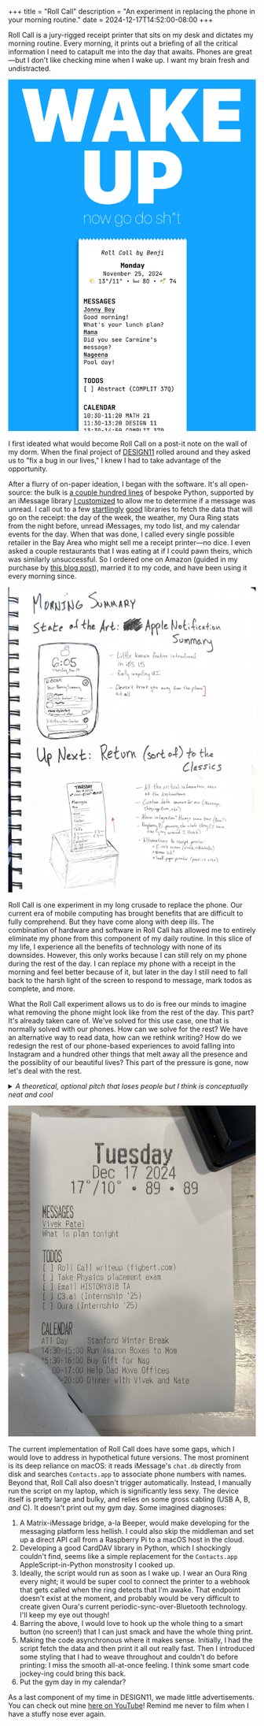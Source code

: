 +++
title = "Roll Call"
description = "An experiment in replacing the phone in your morning routine."
date = 2024-12-17T14:52:00-08:00
+++

Roll Call is a jury-rigged receipt printer that sits on my desk and
dictates my morning routine. Every morning, it prints out a briefing
of all the critical information I need to catapult me into the day that
awaits. Phones are great—but I don't like checking mine when I wake up.
I want my brain fresh and undistracted.

![Sexy advertisement for Roll Call](poster.png)

I first ideated what would become Roll Call on a post-it note on the
wall of my dorm. When the final project of [DESIGN11] rolled around and
they asked us to "fix a bug in our lives," I knew I had to take
advantage of the opportunity.

After a flurry of on-paper ideation, I began with the software. It's all
open-source: the bulk is [a couple hundred lines] of bespoke Python,
supported by an iMessage library [I customized] to allow me to determine
if a message was unread. I call out to a few [startlingly] [good]
libraries to fetch the data that will go on the receipt: the day of the
week, the weather, my Oura Ring stats from the night before, unread
iMessages, my todo list, and my calendar events for the day. When that
was done, I called every single possible retailer in the Bay Area who
might sell me a receipt printer—no dice. I even asked a couple
restaurants that I was eating at if I could pawn theirs, which was
similarly unsuccessful. So I ordered one on Amazon (guided in my
purchase by [this blog post]), married it to my code, and have been
using it every morning since.

![Early ideation of Roll Call in my notebook](notebook.png)

Roll Call is one experiment in my long crusade to replace the phone. Our
current era of mobile computing has brought benefits that are difficult
to fully comprehend. But they have come along with deep ills. The
combination of hardware and software in Roll Call has allowed me to
entirely eliminate my phone from this component of my daily routine. In
this slice of my life, I experience all the benefits of technology with
none of its downsides. However, this only works because I can still rely
on my phone during the rest of the day. I can replace my phone with a
receipt in the morning and feel better because of it, but later in the
day I still need to fall back to the harsh light of the screen to
respond to message, mark todos as complete, and more.

What the Roll Call experiment allows us to do is free our minds to
imagine what removing the phone might look like from the rest of the
day. This part? It's already taken care of. We've solved for this use
case, one that is normally solved with our phones. How can we solve for
the rest? We have an alternative way to read data, how can we rethink
writing? How do we redesign the rest of our phone-based experiences to
avoid falling into Instagram and a hundred other things that melt away
all the presence and the possiblity of our beautiful lives? This part of
the pressure is gone, now let's deal with the rest.

<details>
  <summary>
    <i>A theoretical, optional pitch that loses people but I think is
    conceptually neat and cool</i>
  </summary>
    Roll Call is paper, with a digital brain. Every morning I look at a
    slip of paper—for all intents and purposes the same piece of
    paper—and instead of remaining static it autonomosly reflects the
    changing state of the world around me. The state of the world exists
    in a Platonic ideal somewhere in conceptspace. Nowadays we represent
    all that information about our lives, that typically is just held in
    our heads, in various databases. That information is displayed back
    to us in our calendar apps, and todo lists, and all the rest. Those
    apps transform the database's zeroes and ones, which are themselves
    representations of ideas, into a form that we view on our phones all
    the time. Roll Call's receipts are equally valid transformations of
    those zeroes and ones.
</details>

![An example Roll Call receipt from December 17, 2024](receipt.jpg)

The current implementation of Roll Call does have some gaps, which I
would love to address in hypothetical future versions. The most
prominent is its deep reliance on macOS: it reads iMessage's `chat.db`
directly from disk and searches `Contacts.app` to associate phone
numbers with names. Beyond that, Roll Call also doesn't trigger
automatically. Instead, I manually run the script on my laptop, which is
significantly less sexy. The device itself is pretty large and bulky,
and relies on some gross cabling (USB A, B, *and* C). It doesn't print
out my gym day. Some imagined diagnoses:

1. A Matrix-iMessage bridge, a-la Beeper, would make developing for the
   messaging platform less hellish. I could also skip the middleman and
   set up a direct API call from a Raspberry Pi to a macOS host in the
   cloud.
2. Developing a good CardDAV library in Python, which I shockingly
   couldn't find, seems like a simple replacement for the `Contacts.app`
   AppleScript-in-Python monstrosity I cooked up.
3. Ideally, the script would run as soon as I wake up. I wear an Oura
   Ring every night; it would be super cool to connect the printer to a
   webhook that gets called when the ring detects that I'm awake. That
   endpoint doesn't exist at the moment, and probably would be very
   difficult to create given Oura's current periodic-sync-over-Bluetooth
   technology. I'll keep my eye out though!
4. Barring the above, I would love to hook up the whole thing to a smart
   button (no screen!) that I can just smack and have the whole thing
   print.
5. Making the code asynchronous where it makes sense. Initially, I had
   the script fetch the data and then print it all out really fast. Then
   I introduced some styling that I had to weave throughout and couldn't
   do before printing: I miss the smooth all-at-once feeling. I think
   some smart code jockey-ing could bring this back.
6. Put the gym day in my calendar?

As a last component of my time in DESIGN11, we made little
advertisements. You can check out mine [here on YouTube]! Remind me
never to film when I have a stuffy nose ever again.

[DESIGN11]: https://explorecourses.stanford.edu/search?q=DESIGN11
[a couple hundred lines]: https://git.sr.ht/~figbert/morning-receipt
[I customized]: https://github.com/figbert/imessage_reader
[startlingly]: https://github.com/hedgertronic/oura-ring
[good]: https://github.com/thingsapi/things.py
[this blog post]: https://aschmelyun.com/blog/i-built-a-receipt-printer-for-github-issues/
[here on YouTube]: https://www.youtube.com/watch?v=rNGusG71qD8
